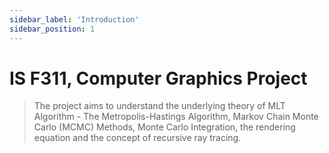 ```yaml
---
sidebar_label: 'Introduction'
sidebar_position: 1
---
```

# IS F311, Computer Graphics Project    
>The project aims to understand the underlying theory of MLT Algorithm - The Metropolis-Hastings Algorithm, Markov Chain Monte Carlo (MCMC) Methods, Monte Carlo Integration, the rendering equation and the concept of recursive ray tracing.



